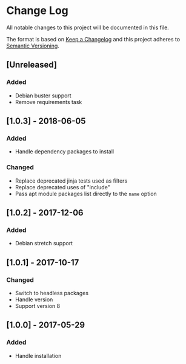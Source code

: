 # Change Log
All notable changes to this project will be documented in this file.

The format is based on [Keep a Changelog](http://keepachangelog.com/)
and this project adheres to [Semantic Versioning](http://semver.org/).

## [Unreleased]
### Added
- Debian buster support
- Remove requirements task

## [1.0.3] - 2018-06-05
### Added
- Handle dependency packages to install

### Changed
- Replace deprecated jinja tests used as filters
- Replace deprecated uses of "include"
- Pass apt module packages list directly to the `name` option

## [1.0.2] - 2017-12-06
### Added
- Debian stretch support

## [1.0.1] - 2017-10-17
### Changed
- Switch to headless packages
- Handle version
- Support version 8

## [1.0.0] - 2017-05-29
### Added
- Handle installation
